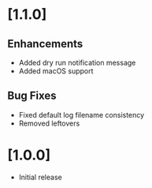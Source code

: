 # [1.1.0]

## Enhancements
- Added dry run notification message
- Added macOS support

## Bug Fixes
- Fixed default log filename consistency
- Removed leftovers

# [1.0.0]

- Initial release
